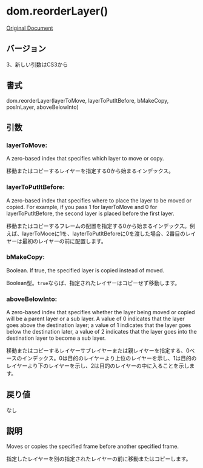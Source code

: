 # dom.reorderLayer()

[Original Document](http://help.adobe.com/en_US/fireworks/cs/extend/WS5b3ccc516d4fbf351e63e3d1183c94856c-7bda.html)

## バージョン

3、新しい引数はCS3から

## 書式

dom.reorderLayer(layerToMove, layerToPutItBefore, bMakeCopy, posInLayer, aboveBelowInto)

## 引数
     
### layerToMove:

A zero-based index that specifies which layer to move or copy.

移動またはコピーするレイヤーを指定する0から始まるインデックス。

### layerToPutItBefore:

A zero-based index that specifies where to place the layer to be moved or copied. For example, if you pass 1 for layerToMove and 0 for layerToPutItBefore, the second layer is placed before the first layer.

移動またはコピーするフレームの配置を指定する0から始まるインデックス。例えば、layerToMoceに1を、layterToPutItBeforeに0を渡した場合、2番目のレイヤーは最初のレイヤーの前に配置します。

### bMakeCopy:

Boolean. If true, the specified layer is copied instead of moved.

Boolean型。```true```ならば、指定されたレイヤーはコピーせず移動します。

### aboveBelowInto:

A zero-based index that specifies whether the layer being moved or copied will be a parent layer or a sub layer. A value of 0 indicates that the layer goes above the destination layer; a value of 1 indicates that the layer goes below the destination later, a value of 2 indicates that the layer goes into the destination layer to become a sub layer.

移動またはコピーするレイヤーサブレイヤーまたは親レイヤーを指定する、0ベースのインデックス。0は目的のレイヤーより上位のレイヤーを示し、1は目的のレイヤーより下のレイヤーを示し、2は目的のレイヤーの中に入ることを示します。

## 戻り値

なし

## 説明

Moves or copies the specified frame before another specified frame.

指定したレイヤーを別の指定されたレイヤーの前に移動またはコピーします。
